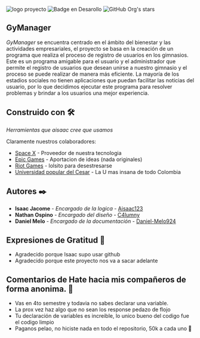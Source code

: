 ![logo proyecto](https://user-images.githubusercontent.com/105754395/235493424-fc51fee1-8e81-4fc1-b3ab-d6f908e5448c.png)
![Badge en Desarollo](https://img.shields.io/badge/STATUS-EN%20DESARROLLO-red?style=for-the-badge)
![GitHub Org's stars](https://img.shields.io/github/stars/C4lumny/Gimnasio2.0?style=social)
## GyManager
_GyManager_ se encuentra centrado en el ámbito del bienestar y las actividades
empresariales, el proyecto se basa en la creación de un programa que realiza el
proceso de registro de usuarios en los gimnasios. Este es un programa amigable
para el usuario y el administrador que permite el registro de usuarios que desean
unirse a nuestro gimnasio y el proceso se puede realizar de manera más eficiente.
La mayoría de los estadios sociales no tienen aplicaciones que puedan facilitar las
noticias del usuario, por lo que decidimos ejecutar este programa para resolver
problemas y brindar a los usuarios una mejor experiencia.

## Construido con 🛠️

_Herramientas que aisaac cree que usamos_ 

Claramente nuestros colaboradores:

* [Space X](https://www.spacex.com/) - Proveedor de nuestra tecnologia
* [Epic Games](https://www.epicgames.com/site/es-ES/home) - Aportacion de ideas (nada originales)
* [Riot Games](https://www.riotgames.com/es) - lolsito para desestresarse
* [Universidad popular del Cesar](https://www.unicesar.edu.co/index.php/es/) - La U mas insana de todo Colombia

## Autores ✒️

* **Isaac Jacome** - *Encargado de la logica* - [Aisaac123](https://github.com/Aisaac123)
* **Nathan Ospino** - *Encargado del diseño* - [C4lumny](https://github.com/C4lumny)
* **Daniel Melo** - *Encargado de la documentación* - [Daniel-Melo924](https://github.com/Daniel-Melo924)

## Expresiones de Gratitud 🎁

* Agradecido porque Isaac supo usar github
* Agradecido porque este proyecto nos va a sacar adelante

## Comentarios de Hate hacia mis compañeros de forma anonima. 🤬

* Vas en 4to semestre y todavia no sabes declarar una variable.
* La prox vez haz algo que no sean los response pedazo de flojo
* Tu declaración de variables es increible, lo unico bueno del codigo fue el codigo limpio
* Paganos pelao, no hiciste nada en todo el repositorio, 50k a cada uno 🤑


